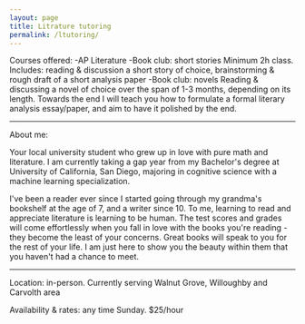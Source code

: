 ```yaml
---
layout: page
title: Litrature tutoring
permalink: /ltutoring/
---
```

Courses offered:
-AP Literature
-Book club: short stories
    Minimum 2h class. Includes: reading & discussion a short story of choice, brainstorming & rough draft of a short analysis paper
-Book club: novels
    Reading & discussing a novel of choice over the span of 1-3 months, depending on its length. Towards the end I will teach you how to formulate a formal literary analysis essay/paper, and aim to have it polished by the end.


---

About me:

Your local university student who grew up in love with pure math and literature. I am currently taking a gap year from my Bachelor's degree at University of California, San Diego, majoring in cognitive science with a machine learning specialization.

I've been a reader ever since I started going through my grandma's bookshelf at the age of 7, and a writer since 10. To me, learning to read and appreciate literature is learning to be human. The test scores and grades will come effortlessly when you fall in love with the books you're reading - they become the least of your concerns. Great books will speak to you for the rest of your life. I am just here to show you the beauty within them that you haven't had a chance to meet.

---

Location: in-person. Currently serving Walnut Grove, Willoughby and Carvolth area

Availability & rates: any time Sunday. $25/hour